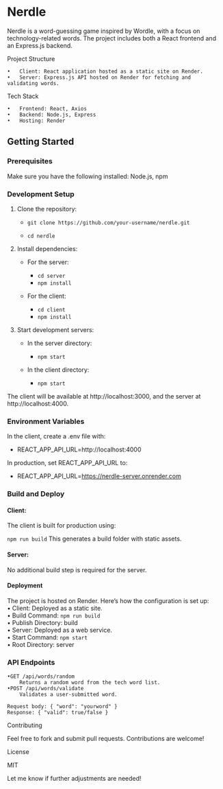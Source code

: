 # Nerdle

Nerdle is a word-guessing game inspired by Wordle, with a focus on technology-related words. The project includes both a React frontend and an Express.js backend.

Project Structure

	•	Client: React application hosted as a static site on Render.
	•	Server: Express.js API hosted on Render for fetching and validating words.

Tech Stack

	•	Frontend: React, Axios
	•	Backend: Node.js, Express
	•	Hosting: Render

## Getting Started

### Prerequisites

Make sure you have the following installed:
Node.js, npm

### Development Setup

1. Clone the repository:

   - `git clone https://github.com/your-username/nerdle.git`

    - `cd nerdle`

2. Install dependencies:

    - For the server:
    
      - `cd server`
      - `npm install`

    - For the client:

      - `cd client`
      - `npm install`

3. Start development servers:

    - In the server directory:

      - `npm start`

   - In the client directory:

     - `npm start`

The client will be available at http://localhost:3000, and the server at http://localhost:4000.

### Environment Variables

In the client, create a .env file with:

- REACT_APP_API_URL=http://localhost:4000

In production, set REACT_APP_API_URL to:

- REACT_APP_API_URL=https://nerdle-server.onrender.com

### Build and Deploy

#### Client:

The client is built for production using:

`npm run build`
This generates a build folder with static assets.

#### Server:

No additional build step is required for the server.

#### Deployment

The project is hosted on Render. Here’s how the configuration is set up: <br />
•	Client: Deployed as a static site. <br />
•	Build Command: `npm run build` <br />
•	Publish Directory: build <br />
•	Server: Deployed as a web service. <br />
•	Start Command: `npm start` <br />
•	Root Directory: server

### API Endpoints

    •GET /api/words/random
        Returns a random word from the tech word list.
    •POST /api/words/validate
        Validates a user-submitted word.
    
    Request body: { "word": "yourword" }
    Response: { "valid": true/false }

Contributing

Feel free to fork and submit pull requests. Contributions are welcome!

License

MIT

Let me know if further adjustments are needed!